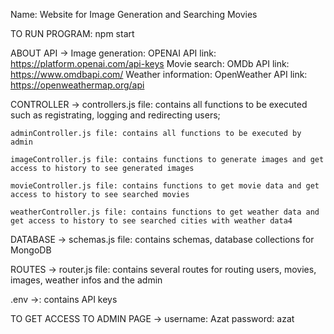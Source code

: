Name: Website for Image Generation and Searching Movies

TO RUN PROGRAM: npm start

ABOUT API ->
    Image generation: OPENAI API
        link: https://platform.openai.com/api-keys
    Movie search: OMDb API
        link: https://www.omdbapi.com/
    Weather information: OpenWeather API
        link: https://openweathermap.org/api


CONTROLLER ->
    controllers.js file: contains all functions to be executed such as registrating, logging and redirecting users;

    adminController.js file: contains all functions to be executed by admin

    imageController.js file: contains functions to generate images and get access to history to see generated images 

    movieController.js file: contains functions to get movie data and get access to history to see searched movies

    weatherController.js file: contains functions to get weather data and get access to history to see searched cities with weather data4


DATABASE ->
    schemas.js file: contains schemas, database collections for MongoDB

ROUTES ->
    router.js file: contains several routes for routing users, movies, images, weather infos and the admin

.env ->:
    contains API keys

TO GET ACCESS TO ADMIN PAGE ->
    username: Azat
    password: azat

    